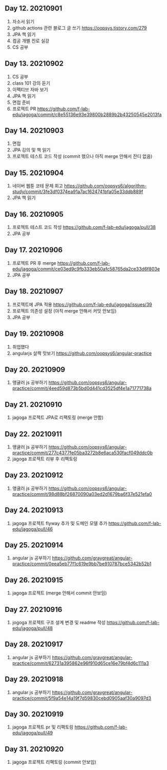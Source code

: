 ## Day 12. 20210901

1. 자소서 읽기
2. github actions 관련 블로그 글 쓰기
https://oopsys.tistory.com/279
3. JPA 책 읽기
4. 컴공 개별 진로 실강
5. CS 공부

## Day 13. 20210902

1. CS 공부
2. class 101 강의 듣기
3. 이펙티브 자바 보기
4. JPA 책 읽기
5. 면접 준비
6. 프로젝트 PR
https://github.com/f-lab-edu/jagoga/commit/c8e55136e93e39800b2889b2b43250545e2013fa

## Day 14. 20210903

1. 면접
2. JPA 깅의 및 책 읽기
3. 프로젝트 테스트 코드 작성 (commit 했으나 아직 merge 안해서 잔디 없음)

## Day 15. 20210904

1. 네이버 웹툰 코테 문제 회고
https://github.com/oopsys6/algorithm-study/commit/3fe3df0374ea91a7ac1624741bfa05e33ddb889f
2. JPA 책 읽기

## Day 16. 20210905

1. 프로젝트 테스트 코드 작성
https://github.com/f-lab-edu/jagoga/pull/38
2. JPA 공부

## Day 17. 20210906

1. 프로젝트 PR 후 merge
https://github.com/f-lab-edu/jagoga/commit/ce03ed9c9fb333eb50afc58765da2ce33d6f803e
2. JPA 공부

## Day 18. 20210907

1. 프로젝트에 JPA 적용
https://github.com/f-lab-edu/jagoga/issues/39
2. 프로젝트 의존성 설정 (아직 merge 안해서 커밋 안보임)
3. JPA 공부

## Day 19. 20210908

1. 취업했다
2. angularjs 살짝 맛보기
https://github.com/oopsys6/angular-practice

## Day 20. 20210909

1. 앵귤러 js 공부하기
https://github.com/oopsys6/angular-practice/commit/4eed59d873b5bd0d441cd3525df4e1a71771738a

## Day 21. 20210910

1. jagoga 프로젝트 JPA로 리팩토링 (merge 안함)

## Day 22. 20210911
1. 앵귤러 js 공부하기
https://github.com/oopsys6/angular-practice/commit/277c4377fe05ba3272b8e6aca530facf049ddc0b
2. jagoga 프로젝트 리뷰 후 리팩토링

## Day 23. 20210912
1. 앵귤러 js 공부하기
https://github.com/oopsys6/angular-practice/commit/98d88bf26870090a03ed2d1679ba6f37e521efa0

## Day 24. 20210913

1. jagoga 프로젝트 flyway 추가 및 도메인 모델 추가
https://github.com/f-lab-edu/jagoga/pull/46

## Day 25. 20210914

1. angular js 공부하기
https://github.com/graygreat/angular-practice/commit/0eea5eb77f1c619e9bb7be910787bce5342b52b1

## Day 26. 20210915

1. jagoga 프로젝트 (merge 안해서 commit 안보임)

## Day 27. 20210916

1. jogoga 프로젝트 구조 설계 변경 및 readme 작성
https://github.com/f-lab-edu/jagoga/pull/48

## Day 28. 20210917

1. angular js 공부하기
https://github.com/graygreat/angular-practice/commit/62731a395862e96f910d65ce16e79bf4d6c111a3

## Day 29. 20210918

1. angular js 공부하기
https://github.com/graygreat/angular-practice/commit/5f9a54e14a19f7d59830cebd0905aaf30a9097d3

## Day 30. 20210919

1. jagoga 프로젝트 pr 및 리팩토링
https://github.com/f-lab-edu/jagoga/pull/49

## Day 31. 20210920

1. jagoga 프로젝트 리팩토링 (commit 안보임)